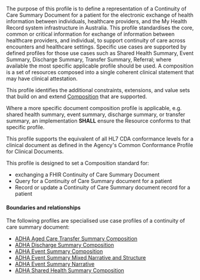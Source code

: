 The purpose of this profile is to define a representation of a Continuity of Care Summary Document for a patient for the electronic exchange of health information between individuals, healthcare providers, and the My Health Record system infrastructure in Australia. This profile standardises the core, common or critical information for exchange of information between healthcare providers, and individual, to support continuity of care across encounters and healthcare settings. Specific use cases are supported by defined profiles for those use cases such as Shared Health Summary, Event Summary, Discharge Summary, Transfer Summary, Referral; where available the most specific applicable profile should be used. A composition is a set of resources composed into a single coherent clinical statement that may have clinical attestation.

This profile identifies the additional constraints, extensions, and value sets that build on and extend [Composition](http://hl7.org/fhir/R4/composition.html) that are supported. 

Where a more specific document composition profile is applicable, e.g. shared health summary, event summary, discharge summary, or transfer summary, an implementation **SHALL** ensure the Resource conforms to that specific profile.

This profile supports the equivalent of all HL7 CDA conformance levels for a clinical document as defined in the Agency's Common Conformance Profile for Clinical Documents.

This profile is designed to set a Composition standard for:
* exchanging a FHIR Continuity of Care Summary Document
* Query for a Continuity of Care Summary document for a patient
* Record or update a Continuity of Care Summary document record for a patient


#### Boundaries and relationships
The following profiles are specialised use case profiles of a continuity of care summary document:
* [ADHA Aged Care Transfer Summary Composition](StructureDefinition-dh-composition-acts-1.html)
* [ADHA Discharge Summary Composition](StructureDefinition-dh-composition-ds-1.html)
* [ADHA Event Summary Composition](StructureDefinition-dh-composition-es-1.html) 
* [ADHA Event Summary Mixed Narrative and Structure](StructureDefinition-dh-composition-es-mix-1.html) 
* [ADHA Event Summary Narrative](StructureDefinition-dh-composition-es-narrative-1.html) 
* [ADHA Shared Health Summary Composition](StructureDefinition-dh-composition-shs-1.html)
